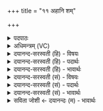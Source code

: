+++
title = "११ अहानि शम्"

+++
<details><summary>पदपाठः</summary>

अहा॑नि। शम्। भव॑न्तु। नः॒। शम्। रात्रीः॑। प्रति॑। धी॒य॒ता॒म्। शम्। नः॒ इ॒न्द्रा॒ग्नी इती॑न्द्रा॒ग्नी। भ॒व॒ता॒म्। अवो॑भि॒रित्यवः॑ऽभिः। शम्। नः॒। इ॒न्द्रा॒वरु॑णा। रा॒तह॒व्येति॑ रा॒तऽह॑व्या। शम्। नः॒। इ॒न्द्रा॒पू॒षणा॑। वाज॑साता॒विति॒ वाज॑ऽसातौ। शम्। इन्द्रा॒सोमा॑। सु॒वि॒ताय॑। शंयोः। ११।
</details>

<details><summary>अधिमन्त्रम् (VC)</summary>

- लिङ्गोक्ता देवताः
- दध्यङ्ङाथर्वण ऋषिः
- अतिशक्वरी
- पञ्चमः
</details>

<details><summary>दयानन्द-सरस्वती (हि) - विषयः</summary>

फिर उसी विषय को अगले मन्त्र में कहा है ॥
</details>

<details><summary>दयानन्द-सरस्वती (हि) - पदार्थः</summary>

पदार्थान्वयभाषाः -  हे परमेश्वर वा विद्वान् जन ! जैसे (अवोभिः) रक्षा आदि के साथ (शंयोः) सुख की (सुविताय) प्रेरणा के लिये (नः) हमारे अर्थ (अहानि) दिन (शम्) सुखकारी (भवन्तु) हों (रात्रीः) रातें (शम्) कल्याण के (प्रति) प्रति (धीयताम्) हमको धारण करें (इन्द्राग्नी) बिजुली और प्रत्यक्ष अग्नि (नः) हमारे लिये (शम्) सुखकारी (भवताम्) होवें (रातहव्या) ग्रहण करने योग्य सुख जिनसे प्राप्त हुआ, वे (इन्द्रावरुणा) विद्युत् और जल (नः) हमारे लिये (शम्) सुखकारी हों (वाजसातौ) अन्नों के सेवन के हेतु संग्राम में (इन्द्रापूषणा) विद्युत् और पृथिवी (नः) हमारे लिये (शम्) सुखकारी होवें और (इन्द्रासोमा) बिजुली और ओषधियाँ (शम्) सुखकारिणी हों, वैसे हमको आप अनुकूल शिक्षा करें ॥११ ॥
</details>

<details><summary>दयानन्द-सरस्वती (हि) - भावार्थः</summary>

भावार्थभाषाः -  इस मन्त्र में वाचकलुप्तोपमालङ्कार है। हे मनुष्यो ! जो ईश्वर और आप्त सत्यवादी विद्वान् लोगों की शिक्षा में आप लोग प्रवृत्त रहो तो दिन-रात तुम्हारे भूमि आदि सब पदार्थ सुखकारी होवें ॥११ ॥
</details>

<details><summary>दयानन्द-सरस्वती (सं) - विषयः</summary>

पुनस्तमेव विषयमाह ॥
</details>

<details><summary>दयानन्द-सरस्वती (सं) - पदार्थः</summary>

पदार्थान्वयभाषाः -  हे परमेश्वर विद्वन् वा ! यथाऽवोभिः सह शंयोः सुविताय नोऽहानि शं भवन्तु, रात्रीश्शं प्रतिधीयतामिन्द्राग्नी नः शं भवतां, रातहव्या इन्द्रावरुणा नः शं भवतां, वाजसाताविन्द्रापूषणा नः शं भवतमिन्द्रासोमा च शं भवतां, तथाऽस्माननुशिक्षेताम् ॥११ ॥
</details>

<details><summary>दयानन्द-सरस्वती (सं) - भावार्थः</summary>

भावार्थभाषाः -  अत्र वाचकलुप्तोपमालङ्कारः। हे मनुष्याः ! यदीश्वराप्तविदुषां शिक्षायां भवन्तः प्रवर्त्तेरंस्तर्ह्यहर्निशं भूम्यादयः सर्वे पदार्था युष्माकं सुखकराः स्युः ॥११ ॥
</details>

<details><summary>सविता जोशी ← दयानन्दः (म) - भावार्थः</summary>

भावार्थभाषाः -  या मंत्रात वाचकलुप्तोपमालंकार आहे. हे माणसांनो ! ईश्वर, आप्त, सत्यवादी विद्वान लोकांकडून तुम्ही शिक्षण प्राप्त केल्यास दिवस, रात्र, भूमी इत्यादी सर्व पदार्थ सुखकारक होतील.
</details>